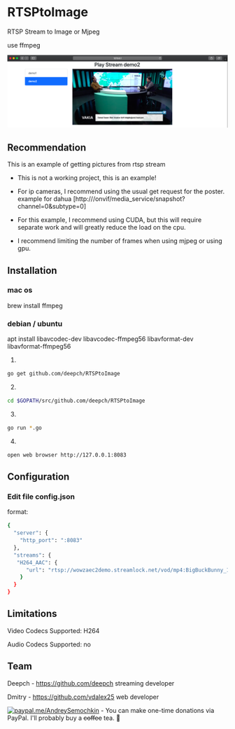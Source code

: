 # RTSPtoImage

RTSP Stream to Image or Mjpeg

use ffmpeg 

![RTSPtoImage image](doc/demo4.png)

## Recommendation

This is an example of getting pictures from rtsp stream

- This is not a working project, this is an example!
  
- For ip cameras, I recommend using the usual get request for the poster. example for dahua [http://<IP address>/onvif/media_service/snapshot?channel=0&subtype=0]

- For this example, I recommend using CUDA, but this will require separate work and will greatly reduce the load on the cpu.

- I recommend limiting the number of frames when using mjpeg or using gpu.

## Installation

### mac os

brew install ffmpeg

### debian / ubuntu

apt install libavcodec-dev libavcodec-ffmpeg56 libavformat-dev  libavformat-ffmpeg56

1.
```bash
go get github.com/deepch/RTSPtoImage
```
2.
```bash
cd $GOPATH/src/github.com/deepch/RTSPtoImage
```
3.
```bash
go run *.go
```
4.
```bash
open web browser http://127.0.0.1:8083
```

## Configuration

### Edit file config.json

format:

```bash
{
  "server": {
    "http_port": ":8083"
  },
  "streams": {
   "H264_AAC": {
      "url": "rtsp://wowzaec2demo.streamlock.net/vod/mp4:BigBuckBunny_115k.mov"
    }
  }
}
```

## Limitations

Video Codecs Supported: H264 

Audio Codecs Supported: no

## Team

Deepch - https://github.com/deepch streaming developer

Dmitry - https://github.com/vdalex25 web developer


[![paypal.me/AndreySemochkin](https://ionicabizau.github.io/badges/paypal.svg)](https://www.paypal.me/AndreySemochkin) - You can make one-time donations via PayPal. I'll probably buy a ~~coffee~~ tea. :tea:



